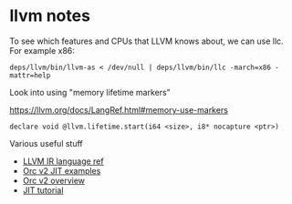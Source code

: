 # llvm notes

To see which features and CPUs that LLVM knows about, we can use llc. For example x86:

    deps/llvm/bin/llvm-as < /dev/null | deps/llvm/bin/llc -march=x86 -mattr=help

Look into using "memory lifetime markers"

<https://llvm.org/docs/LangRef.html#memory-use-markers>

    declare void @llvm.lifetime.start(i64 <size>, i8* nocapture <ptr>)

Various useful stuff

- [LLVM IR language ref](https://llvm.org/docs/LangRef.html)
- [Orc v2 JIT examples](https://github.com/llvm/llvm-project/tree/llvmorg-13.0.0/llvm/examples/OrcV2Examples)
- [Orc v2 overview](https://llvm.org/docs/ORCv2.html)
- [JIT tutorial](https://llvm.org/docs/tutorial/BuildingAJIT2.html)

